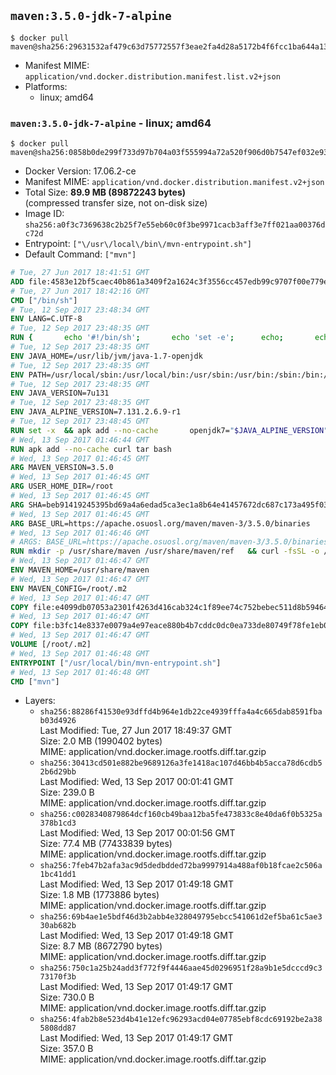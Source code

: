 ## `maven:3.5.0-jdk-7-alpine`

```console
$ docker pull maven@sha256:29631532af479c63d75772557f3eae2fa4d28a5172b4f6fcc1ba644a137b97af
```

-	Manifest MIME: `application/vnd.docker.distribution.manifest.list.v2+json`
-	Platforms:
	-	linux; amd64

### `maven:3.5.0-jdk-7-alpine` - linux; amd64

```console
$ docker pull maven@sha256:0858b0de299f733d97b704a03f555994a72a520f906d0b7547ef032e93a19101
```

-	Docker Version: 17.06.2-ce
-	Manifest MIME: `application/vnd.docker.distribution.manifest.v2+json`
-	Total Size: **89.9 MB (89872243 bytes)**  
	(compressed transfer size, not on-disk size)
-	Image ID: `sha256:a0f3c7369638c2b25f7e55eb60c0f3be9971cacb3aff3e7ff021aa00376dc72d`
-	Entrypoint: `["\/usr\/local\/bin\/mvn-entrypoint.sh"]`
-	Default Command: `["mvn"]`

```dockerfile
# Tue, 27 Jun 2017 18:41:51 GMT
ADD file:4583e12bf5caec40b861a3409f2a1624c3f3556cc457edb99c9707f00e779e45 in / 
# Tue, 27 Jun 2017 18:42:16 GMT
CMD ["/bin/sh"]
# Tue, 12 Sep 2017 23:48:34 GMT
ENV LANG=C.UTF-8
# Tue, 12 Sep 2017 23:48:35 GMT
RUN { 		echo '#!/bin/sh'; 		echo 'set -e'; 		echo; 		echo 'dirname "$(dirname "$(readlink -f "$(which javac || which java)")")"'; 	} > /usr/local/bin/docker-java-home 	&& chmod +x /usr/local/bin/docker-java-home
# Tue, 12 Sep 2017 23:48:35 GMT
ENV JAVA_HOME=/usr/lib/jvm/java-1.7-openjdk
# Tue, 12 Sep 2017 23:48:35 GMT
ENV PATH=/usr/local/sbin:/usr/local/bin:/usr/sbin:/usr/bin:/sbin:/bin:/usr/lib/jvm/java-1.7-openjdk/jre/bin:/usr/lib/jvm/java-1.7-openjdk/bin
# Tue, 12 Sep 2017 23:48:35 GMT
ENV JAVA_VERSION=7u131
# Tue, 12 Sep 2017 23:48:35 GMT
ENV JAVA_ALPINE_VERSION=7.131.2.6.9-r1
# Tue, 12 Sep 2017 23:48:45 GMT
RUN set -x 	&& apk add --no-cache 		openjdk7="$JAVA_ALPINE_VERSION" 	&& [ "$JAVA_HOME" = "$(docker-java-home)" ]
# Wed, 13 Sep 2017 01:46:44 GMT
RUN apk add --no-cache curl tar bash
# Wed, 13 Sep 2017 01:46:45 GMT
ARG MAVEN_VERSION=3.5.0
# Wed, 13 Sep 2017 01:46:45 GMT
ARG USER_HOME_DIR=/root
# Wed, 13 Sep 2017 01:46:45 GMT
ARG SHA=beb91419245395bd69a4a6edad5ca3ec1a8b64e41457672dc687c173a495f034
# Wed, 13 Sep 2017 01:46:45 GMT
ARG BASE_URL=https://apache.osuosl.org/maven/maven-3/3.5.0/binaries
# Wed, 13 Sep 2017 01:46:46 GMT
# ARGS: BASE_URL=https://apache.osuosl.org/maven/maven-3/3.5.0/binaries MAVEN_VERSION=3.5.0 SHA=beb91419245395bd69a4a6edad5ca3ec1a8b64e41457672dc687c173a495f034 USER_HOME_DIR=/root
RUN mkdir -p /usr/share/maven /usr/share/maven/ref   && curl -fsSL -o /tmp/apache-maven.tar.gz ${BASE_URL}/apache-maven-${MAVEN_VERSION}-bin.tar.gz   && echo "${SHA}  /tmp/apache-maven.tar.gz" | sha256sum -c -   && tar -xzf /tmp/apache-maven.tar.gz -C /usr/share/maven --strip-components=1   && rm -f /tmp/apache-maven.tar.gz   && ln -s /usr/share/maven/bin/mvn /usr/bin/mvn
# Wed, 13 Sep 2017 01:46:47 GMT
ENV MAVEN_HOME=/usr/share/maven
# Wed, 13 Sep 2017 01:46:47 GMT
ENV MAVEN_CONFIG=/root/.m2
# Wed, 13 Sep 2017 01:46:47 GMT
COPY file:e4099db07053a2301f4263d416cab324c1f89ee74c752bebec511d8b59464cb6 in /usr/local/bin/mvn-entrypoint.sh 
# Wed, 13 Sep 2017 01:46:47 GMT
COPY file:b3fc14e8337e0079a4e97eace880b4b7cddc0dc0ea733de80749f78fe1eb089a in /usr/share/maven/ref/ 
# Wed, 13 Sep 2017 01:46:47 GMT
VOLUME [/root/.m2]
# Wed, 13 Sep 2017 01:46:48 GMT
ENTRYPOINT ["/usr/local/bin/mvn-entrypoint.sh"]
# Wed, 13 Sep 2017 01:46:48 GMT
CMD ["mvn"]
```

-	Layers:
	-	`sha256:88286f41530e93dffd4b964e1db22ce4939fffa4a4c665dab8591fbab03d4926`  
		Last Modified: Tue, 27 Jun 2017 18:49:37 GMT  
		Size: 2.0 MB (1990402 bytes)  
		MIME: application/vnd.docker.image.rootfs.diff.tar.gzip
	-	`sha256:30413cd501e882be9689126a3fe1418ac107d46bb4b5acca78d6cdb52b6d29bb`  
		Last Modified: Wed, 13 Sep 2017 00:01:41 GMT  
		Size: 239.0 B  
		MIME: application/vnd.docker.image.rootfs.diff.tar.gzip
	-	`sha256:c0028340879864dcf160cb49baa12ba5fe473833c8e40da6f0b5325a378b1cd3`  
		Last Modified: Wed, 13 Sep 2017 00:01:56 GMT  
		Size: 77.4 MB (77433839 bytes)  
		MIME: application/vnd.docker.image.rootfs.diff.tar.gzip
	-	`sha256:7feb47b2afa3ac9d5dedbdded72ba9997914a488af0b18fcae2c506a1bc41dd1`  
		Last Modified: Wed, 13 Sep 2017 01:49:18 GMT  
		Size: 1.8 MB (1773886 bytes)  
		MIME: application/vnd.docker.image.rootfs.diff.tar.gzip
	-	`sha256:69b4ae1e5bdf46d3b2abb4e328049795ebcc541061d2ef5ba61c5ae330ab682b`  
		Last Modified: Wed, 13 Sep 2017 01:49:18 GMT  
		Size: 8.7 MB (8672790 bytes)  
		MIME: application/vnd.docker.image.rootfs.diff.tar.gzip
	-	`sha256:750c1a25b24add3f772f9f4446aae45d0296951f28a9b1e5dcccd9c373170f3b`  
		Last Modified: Wed, 13 Sep 2017 01:49:17 GMT  
		Size: 730.0 B  
		MIME: application/vnd.docker.image.rootfs.diff.tar.gzip
	-	`sha256:4fab2b8e523d4b41e12efc96293acd04e07785ebf8cdc69192be2a385808dd87`  
		Last Modified: Wed, 13 Sep 2017 01:49:17 GMT  
		Size: 357.0 B  
		MIME: application/vnd.docker.image.rootfs.diff.tar.gzip
